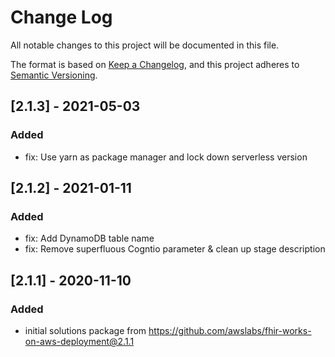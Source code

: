 # Change Log
All notable changes to this project will be documented in this file.

The format is based on [Keep a Changelog](https://keepachangelog.com/en/1.0.0/),
and this project adheres to [Semantic Versioning](https://semver.org/spec/v2.0.0.html).

## [2.1.3] - 2021-05-03
### Added
- fix: Use yarn as package manager and lock down serverless version

## [2.1.2] - 2021-01-11
### Added
- fix: Add DynamoDB table name
- fix: Remove superfluous Cogntio parameter & clean up stage description

## [2.1.1] - 2020-11-10
### Added
- initial solutions package from https://github.com/awslabs/fhir-works-on-aws-deployment@2.1.1
